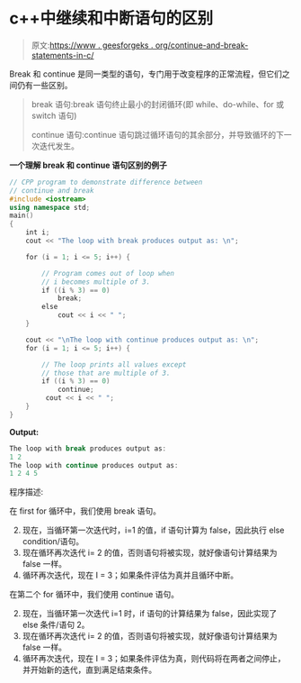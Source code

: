 # c++中继续和中断语句的区别

> 原文:[https://www . geesforgeks . org/continue-and-break-statements-in-c/](https://www.geeksforgeeks.org/difference-between-continue-and-break-statements-in-c/)

Break 和 continue 是同一类型的语句，专门用于改变程序的正常流程，但它们之间仍有一些区别。

> break 语句:break 语句终止最小的封闭循环(即 while、do-while、for 或 switch 语句)
> 
> continue 语句:continue 语句跳过循环语句的其余部分，并导致循环的下一次迭代发生。

**一个理解 break 和 continue 语句区别的例子**

```cpp
// CPP program to demonstrate difference between
// continue and break
#include <iostream>
using namespace std;
main()
{
    int i;
    cout << "The loop with break produces output as: \n";

    for (i = 1; i <= 5; i++) {

        // Program comes out of loop when
        // i becomes multiple of 3.
        if ((i % 3) == 0)
            break;
        else
            cout << i << " "; 
    }

    cout << "\nThe loop with continue produces output as: \n";
    for (i = 1; i <= 5; i++) {

        // The loop prints all values except
        // those that are multiple of 3. 
        if ((i % 3) == 0)
            continue;
         cout << i << " "; 
    }
}
```

**Output:**

```cpp
The loop with break produces output as: 
1 2 
The loop with continue produces output as: 
1 2 4 5

```

程序描述:

在 first for 循环中，我们使用 break 语句。

2.  现在，当循环第一次迭代时，i=1 的值，if 语句计算为 false，因此执行 else condition/语句。
3.  现在循环再次迭代 i= 2 的值，否则语句将被实现，就好像语句计算结果为 false 一样。
4.  循环再次迭代，现在 I = 3；如果条件评估为真并且循环中断。

在第二个 for 循环中，我们使用 continue 语句。

2.  现在，当循环第一次迭代 i=1 时，if 语句的计算结果为 false，因此实现了 else 条件/语句 2。
3.  现在循环再次迭代 i= 2 的值，否则语句将被实现，就好像语句计算结果为 false 一样。
4.  循环再次迭代，现在 I = 3；如果条件评估为真，则代码将在两者之间停止，并开始新的迭代，直到满足结束条件。